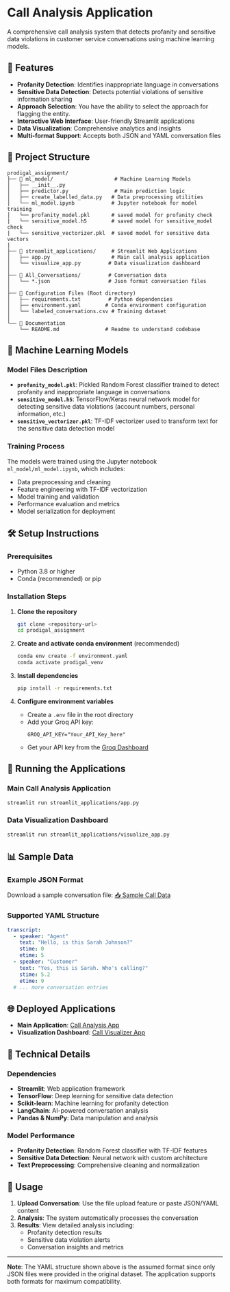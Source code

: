# Call Analysis Application

A comprehensive call analysis system that detects profanity and sensitive data violations in customer service conversations using machine learning models.

## 🚀 Features

- **Profanity Detection**: Identifies inappropriate language in conversations
- **Sensitive Data Detection**: Detects potential violations of sensitive information sharing
- **Approach Selection**: You have the ability to select the approach for flagging the entity.
- **Interactive Web Interface**: User-friendly Streamlit applications
- **Data Visualization**: Comprehensive analytics and insights
- **Multi-format Support**: Accepts both JSON and YAML conversation files

## 📁 Project Structure

```
prodigal_assignment/
├── 📁 ml_model/                    # Machine Learning Models
│   ├── __init__.py
│   ├── predictor.py               # Main prediction logic
│   ├── create_labelled_data.py   # Data preprocessing utilities
│   └── ml_model.ipynb            # Jupyter notebook for model training
│   └── profanity_model.pkl       # saved model for profanity check
|   └── sensitive_model.h5        # saved model for sensitive_model check
|   └── sensitive_vectorizer.pkl  # saved model for sensitive data vectors
|
├── 📁 streamlit_applications/     # Streamlit Web Applications
│   ├── app.py                    # Main call analysis application
│   └── visualize_app.py         # Data visualization dashboard
│
├── 📁 All_Conversations/         # Conversation data
│   └── *.json                   # Json format conversation files
│
├── 📄 Configuration Files (Root directory)
│   ├── requirements.txt         # Python dependencies
│   ├── environment.yaml        # Conda environment configuration
│   └── labeled_conversations.csv # Training dataset
│
└── 📄 Documentation
    └── README.md               # Readme to understand codebase
```

## 🤖 Machine Learning Models

### Model Files Description

- **`profanity_model.pkl`**: Pickled Random Forest classifier trained to detect profanity and inappropriate language in conversations
- **`sensitive_model.h5`**: TensorFlow/Keras neural network model for detecting sensitive data violations (account numbers, personal information, etc.)
- **`sensitive_vectorizer.pkl`**: TF-IDF vectorizer used to transform text for the sensitive data detection model

### Training Process

The models were trained using the Jupyter notebook `ml_model/ml_model.ipynb`, which includes:
- Data preprocessing and cleaning
- Feature engineering with TF-IDF vectorization
- Model training and validation
- Performance evaluation and metrics
- Model serialization for deployment

## 🛠️ Setup Instructions

### Prerequisites
- Python 3.8 or higher
- Conda (recommended) or pip

### Installation Steps

1. **Clone the repository**
   ```bash
   git clone <repository-url>
   cd prodigal_assignment
   ```

2. **Create and activate conda environment** (recommended)
   ```bash
   conda env create -f environment.yaml
   conda activate prodigal_venv
   ```

3. **Install dependencies**
   ```bash
   pip install -r requirements.txt
   ```

4. **Configure environment variables**
   - Create a `.env` file in the root directory
   - Add your Groq API key:
     ```
     GROQ_API_KEY="Your_API_Key_here"
     ```
   - Get your API key from the [Groq Dashboard](https://console.groq.com/)

## 🚀 Running the Applications

### Main Call Analysis Application
```bash
streamlit run streamlit_applications/app.py
```

### Data Visualization Dashboard
```bash
streamlit run streamlit_applications/visualize_app.py
```

## 📊 Sample Data

### Example JSON Format
Download a sample conversation file: [📥 Sample Call Data](https://github.com/ambuj-1211/prodigal_assignment/blob/master/All_Conversations/0b6979e4-8c05-49e1-b7a7-94d85a627df5.json)

### Supported YAML Structure
```yaml
transcript:
  - speaker: "Agent"
    text: "Hello, is this Sarah Johnson?"
    stime: 0
    etime: 5
  - speaker: "Customer"
    text: "Yes, this is Sarah. Who's calling?"
    stime: 5.2
    etime: 9
  # ... more conversation entries
```

## 🌐 Deployed Applications

- **Main Application**: [Call Analysis App](https://callanalysis-app.streamlit.app/)
- **Visualization Dashboard**: [Call Visualizer App](https://callvisualizer-app.streamlit.app/)

## 🔧 Technical Details

### Dependencies
- **Streamlit**: Web application framework
- **TensorFlow**: Deep learning for sensitive data detection
- **Scikit-learn**: Machine learning for profanity detection
- **LangChain**: AI-powered conversation analysis
- **Pandas & NumPy**: Data manipulation and analysis

### Model Performance
- **Profanity Detection**: Random Forest classifier with TF-IDF features
- **Sensitive Data Detection**: Neural network with custom architecture
- **Text Preprocessing**: Comprehensive cleaning and normalization

## 📝 Usage

1. **Upload Conversation**: Use the file upload feature or paste JSON/YAML content
2. **Analysis**: The system automatically processes the conversation
3. **Results**: View detailed analysis including:
   - Profanity detection results
   - Sensitive data violation alerts
   - Conversation insights and metrics

---

**Note**: The YAML structure shown above is the assumed format since only JSON files were provided in the original dataset. The application supports both formats for maximum compatibility.